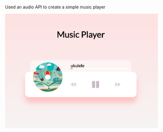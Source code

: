 Used an audio API to create a simple music player

![Music Player](https://github.com/whl827/javscriptProjects/blob/master/music-player/music%20player.png)

